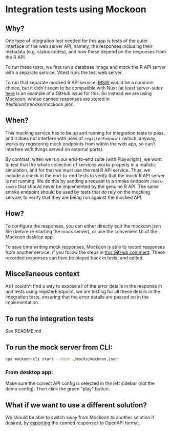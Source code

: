 # Integration tests using Mockoon

## Why?

One type of integration test needed for this app is tests of the outer interface of the web server API, namely, the responses including their metadata (e.g. status codes), and how these depend on the responses from the R API.

To run these tests, we first run a database image and mock the R API server with a separate service. Vitest runs the test web server.

To run that separate mocked R API service, [MSW](https://mswjs.io/) would be a common choice, but it didn't seem to be compatible with Nuxt (at least server-side): [here](https://github.com/nuxt/test-utils/issues/775) is an example of a GitHub issue for this. So instead we are using [Mockoon](https://mockoon.com/), whose canned responses are stored in /tests/unit/mocks/mockoon.json.

## When?

This mocking service has to be up and running for integration tests to pass, and it does not interfere with uses of `registerEndpoint` (which, anyway, works by registering mock endpoints from within the web app, so can't interfere with things served on external ports).

By contrast, when we run our end-to-end suite (with Playwright), we want to test that the whole collection of services works properly in a realistic simulation, and for that we must use the real R API service. Thus, we include a check in the end-to-end tests to verify that the mock R API server is not running. We do this by sending a request to a smoke endpoint `/mock-smoke` that should never be implemented by the genuine R API. The same smoke endpoint should be used by tests that _do_ rely on the mocking service, to verify that they are being run against the mocked API.

## How?

To configure the responses, you can either directly edit the mockoon.json file (before re-starting the mock server), or use the convenient UI of the Mockoon desktop app.

To save time writing mock responses, Mockoon is able to record responses from another service, if you follow the steps in [this GitHub comment](https://github.com/mockoon/mockoon/issues/21#issuecomment-1900049410). These recorded responses can then be played back in tests, and edited.

## Miscellaneous context

As I couldn't find a way to expose all of the error details in the response in unit tests using registerEndpoint, we are testing for all these details in the integration tests, ensuring that the error details are passed on in the implementation.

## To run the integration tests

See README.md

## To run the mock server from CLI:

```sh
npx mockoon-cli start --data ./mocks/mockoon.json
```

### From desktop app:

Make sure the correct API config is selected in the left sidebar (not the demo config). Then click the green "play" button.

## What if we want to use a different solution?

We should be able to switch away from Mockoon to another solution if desired, by [exporting](https://mockoon.com/docs/latest/openapi/import-export-openapi-format/) the canned responses to OpenAPI format.
